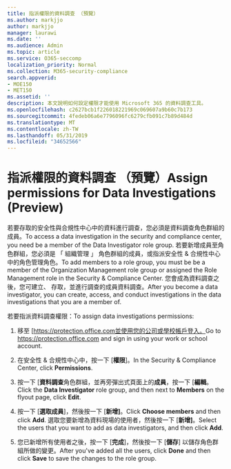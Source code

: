 ```yaml
---
title: 指派權限的資料調查 （預覽）
ms.author: markjjo
author: markjjo
manager: laurawi
ms.date: ''
ms.audience: Admin
ms.topic: article
ms.service: O365-seccomp
localization_priority: Normal
ms.collection: M365-security-compliance
search.appverid:
- MOE150
- MET150
ms.assetid: ''
description: 本文說明如何設定權限才能使用 Microsoft 365 的資料調查工具。
ms.openlocfilehash: c2627bcb1f226018221969c069607a9b60c7b173
ms.sourcegitcommit: 4fedeb06a6e7796096fc6279cfb091c7b89d484d
ms.translationtype: MT
ms.contentlocale: zh-TW
ms.lasthandoff: 05/31/2019
ms.locfileid: "34652566"
---
```

# <a name="assign-permissions-for-data-investigations-preview"></a><span data-ttu-id="887d4-103">指派權限的資料調查 （預覽）</span><span class="sxs-lookup"><span data-stu-id="887d4-103">Assign permissions for Data Investigations (Preview)</span></span>

<span data-ttu-id="887d4-104">若要存取的安全性與合規性中心中的資料進行調查，您必須是資料調查角色群組的成員。</span><span class="sxs-lookup"><span data-stu-id="887d4-104">To access a data investigation in the security and compliance center, you need be a member of the Data Investigator role group.</span></span> <span data-ttu-id="887d4-105">若要新增成員至角色群組，您必須是 「 組織管理 」 角色群組的成員，或指派安全性 & 合規性中心中的角色管理角色。</span><span class="sxs-lookup"><span data-stu-id="887d4-105">To add members to a role group, you must be be a member of the Organization Management role group or assigned the Role Management role in the Security & Compliance Center.</span></span> <span data-ttu-id="887d4-106">您會成為資料調查之後，您可建立、 存取，並進行調查的成員資料調查。</span><span class="sxs-lookup"><span data-stu-id="887d4-106">After you become a data investigator, you can create, access, and conduct investigations in the data investigations that you are a member of.</span></span>

<span data-ttu-id="887d4-107">若要指派資料調查權限：</span><span class="sxs-lookup"><span data-stu-id="887d4-107">To assign data investigations permissions:</span></span>

1. <span data-ttu-id="887d4-108">移至 [https://protection.office.com並使用您的公司或學校帳戶登入。</span><span class="sxs-lookup"><span data-stu-id="887d4-108">Go to https://protection.office.com and sign in using your work or school account.</span></span>

2. <span data-ttu-id="887d4-109">在安全性 & 合規性中心中，按一下 [**權限**]。</span><span class="sxs-lookup"><span data-stu-id="887d4-109">In the Security & Compliance Center, click **Permissions**.</span></span> 

3. <span data-ttu-id="887d4-110">按一下 [**資料調查**角色群組，並再旁彈出式頁面上的**成員**，按一下 [**編輯**。</span><span class="sxs-lookup"><span data-stu-id="887d4-110">Click the **Data Investigator** role group, and then next to **Members** on the flyout page, click **Edit**.</span></span>

4. <span data-ttu-id="887d4-111">按一下 [**選取成員**]，然後按一下 [**新增]**。</span><span class="sxs-lookup"><span data-stu-id="887d4-111">Click **Choose members** and then click **Add**.</span></span> <span data-ttu-id="887d4-112">選取您要新增為資料現場的使用者，然後按一下 [**新增]**。</span><span class="sxs-lookup"><span data-stu-id="887d4-112">Select the users that you want to add as data investigators, and then click **Add**.</span></span>

5. <span data-ttu-id="887d4-113">您已新增所有使用者之後，按一下 [**完成**]，然後按一下 [**儲存**] 以儲存角色群組所做的變更。</span><span class="sxs-lookup"><span data-stu-id="887d4-113">After you've added all the users, click **Done** and then click **Save** to save the changes to the role group.</span></span>